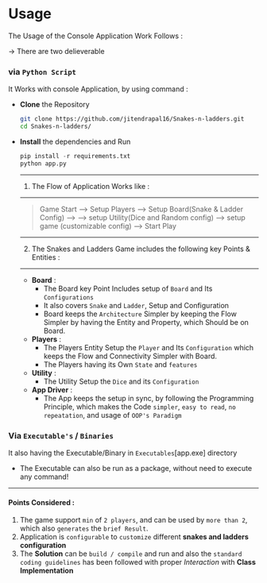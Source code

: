 # Usage

The Usage of the Console Application Work Follows :

-> There are two delieverable

### via `Python Script`
It Works with console Application, by using command :
- **Clone** the Repository
    ```bash 
    git clone https://github.com/jitendrapal16/Snakes-n-ladders.git
    cd Snakes-n-ladders/
    ```
- **Install** the dependencies and Run
   ```python
   pip install -r requirements.txt
   python app.py
   ```
   ---------------------------------------
  1. The Flow of Application Works like :
   ---------------------------------------
   > Game Start  --> Setup Players --> Setup Board(Snake & Ladder Config) -->
   --> setup Utility(Dice and Random config) --> setup game (customizable config) --> Start Play


   ---------------------------------------------------------------------------
  2. The Snakes and Ladders Game includes the following key Points & Entities :
   ---------------------------------------------------------------------------
   - **Board** :
      - The Board key Point Includes setup of `Board` and Its `Configurations`
      - It also covers `Snake` and `Ladder`,  Setup and Configuration
      - Board keeps the `Architecture` Simpler by keeping the Flow Simpler 
      by having the Entity and Property, which Should be on Board.
   -  **Players** :
      - The Players Entity Setup the `Player` and Its `Configuration` 
      which keeps the Flow and Connectivity Simpler with Board.
      - The Players having its Own `State` and `features`
   - **Utility** :
	   - The Utility Setup the `Dice` and its `Configuration`
   - **App Driver** :
	   - The App keeps the setup in sync, by following the Programming Principle,
	which makes the Code `simpler`, `easy to read`, `no repeatation`, and usage of `OOP's Paradigm`

### Via `Executable's` / `Binaries`
It also having the Executable/Binary in `Executables`[app.exe] directory
- The Executable can also be run as a package, without need to execute any command!

------------------------------------------------------------------------------------------------------

#### Points Considered :
1. The game support `min` of `2 players`, and can be used by `more than 2`,
 which also `generates` the `brief Result`.
2. Application is `configurable` to `customize` different **snakes and ladders configuration**
3. The **Solution** can be `build / compile` and run and also the `standard coding guidelines` has been followed with proper *Interaction* with **Class Implementation**

